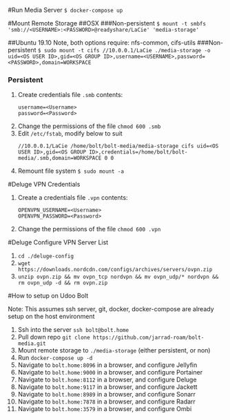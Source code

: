 #Run Media Server
`$ docker-compose up`

#Mount Remote Storage
##OSX
###Non-persistent
`$ mount -t smbfs 'smb://<USERNAME>:<PASSWORD>@readyshare/LaCie' 'media-storage'`

##Ubuntu 19.10
Note, both options require: nfs-common, cifs-utils
###Non-persistent
`$ sudo mount -t cifs //10.0.0.1/LaCie ./media-storage -o uid=<OS USER ID>,gid=<OS GROUP ID>,username=<USERNAME>,password=<PASSWORD>,domain=WORKSPACE`

### Persistent
1. Create credentials file `.smb` contents:
    ```
    username=<Username>
    password=<Password>
    ```
1. Change the permissions of the file `chmod 600 .smb`
1. Edit `/etc/fstab`, modify below to suit
    ```
   //10.0.0.1/LaCie /home/bolt/bolt-media/media-storage cifs uid=<OS USER ID>,gid=<OS GROUP ID>,credentials=/home/bolt/bolt-media/.smb,domain=WORKSPACE 0 0
    ```
1. Remount file system `$ sudo mount -a`

#Deluge VPN Credentials
1. Create a credentials file `.vpn` contents:
   ```
   OPENVPN_USERNAME=<Username>
   OPENVPN_PASSWORD=<Password>
   ```
1. Change the permissions of the file `chmod 600 .vpn`

#Deluge Configure VPN Server List
1. `cd ./deluge-config`
1. `wget https://downloads.nordcdn.com/configs/archives/servers/ovpn.zip`
1. `unzip ovpn.zip && mv ovpn_tcp nordvpn && mv ovpn_udp/* nordvpn && rm ovpn_udp -d && rm ovpn.zip`


#How to setup on Udoo Bolt

Note: This assumes ssh server, git, docker, docker-compose are already setup on the host environment

1. Ssh into the server `ssh bolt@bolt.home`
1. Pull down repo `git clone https://github.com/jarrad-roam/bolt-media.git`
1. Mount remote storage to `./media-storage` (either persistent, or non)
1. Run `docker-compose up -d`
1. Navigate to `bolt.home:8096` in a browser, and configure Jellyfin
1. Navigate to `bolt.home:9000` in a browser, and configure Portainer
1. Navigate to `bolt.home:8112` in a browser, and configure Deluge
1. Navigate to `bolt.home:9117` in a browser, and configure Jackett
1. Navigate to `bolt.home:8989` in a browser, and configure Sonarr
1. Navigate to `bolt.home:7878` in a browser, and configure Radarr
1. Navigate to `bolt.home:3579` in a browser, and configure Ombi